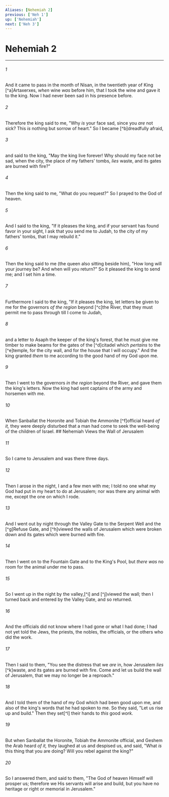 ```yaml
---
Aliases: [Nehemiah 2]
previous: ['Neh 1']
up: ['Nehemiah']
next: ['Neh 3']
---
```

# Nehemiah 2

***


###### 1 
And it came to pass in the month of Nisan, in the twentieth year of King [^a]Artaxerxes, _when_ wine _was_ before him, that I took the wine and gave it to the king. Now I had never been sad in his presence before. 

###### 2 
Therefore the king said to me, "Why _is_ your face sad, since you _are_ not sick? This _is_ nothing but sorrow of heart." So I became [^b]dreadfully afraid, 

###### 3 
and said to the king, "May the king live forever! Why should my face not be sad, when the city, the place of my fathers' tombs, _lies_ waste, and its gates are burned with fire?" 

###### 4 
Then the king said to me, "What do you request?" So I prayed to the God of heaven. 

###### 5 
And I said to the king, "If it pleases the king, and if your servant has found favor in your sight, I ask that you send me to Judah, to the city of my fathers' tombs, that I may rebuild it." 

###### 6 
Then the king said to me (the queen also sitting beside him), "How long will your journey be? And when will you return?" So it pleased the king to send me; and I set him a time. 

###### 7 
Furthermore I said to the king, "If it pleases the king, let letters be given to me for the governors _of the region_ beyond [^c]the River, that they must permit me to pass through till I come to Judah, 

###### 8 
and a letter to Asaph the keeper of the king's forest, that he must give me timber to make beams for the gates of the [^d]citadel which _pertains_ to the [^e]temple, for the city wall, and for the house that I will occupy." And the king granted _them_ to me according to the good hand of my God upon me. 

###### 9 
Then I went to the governors _in the region_ beyond the River, and gave them the king's letters. Now the king had sent captains of the army and horsemen with me. 

###### 10 
When Sanballat the Horonite and Tobiah the Ammonite [^f]official heard _of it,_ they were deeply disturbed that a man had come to seek the well-being of the children of Israel. ## Nehemiah Views the Wall of Jerusalem 

###### 11 
So I came to Jerusalem and was there three days. 

###### 12 
Then I arose in the night, I and a few men with me; I told no one what my God had put in my heart to do at Jerusalem; nor was there any animal with me, except the one on which I rode. 

###### 13 
And I went out by night through the Valley Gate to the Serpent Well and the [^g]Refuse Gate, and [^h]viewed the walls of Jerusalem which were broken down and its gates which were burned with fire. 

###### 14 
Then I went on to the Fountain Gate and to the King's Pool, but _there was_ no room for the animal under me to pass. 

###### 15 
So I went up in the night by the valley,[^i] and [^j]viewed the wall; then I turned back and entered by the Valley Gate, and so returned. 

###### 16 
And the officials did not know where I had gone or what I had done; I had not yet told the Jews, the priests, the nobles, the officials, or the others who did the work. 

###### 17 
Then I said to them, "You see the distress that we _are_ in, how Jerusalem _lies_ [^k]waste, and its gates are burned with fire. Come and let us build the wall of Jerusalem, that we may no longer be a reproach." 

###### 18 
And I told them of the hand of my God which had been good upon me, and also of the king's words that he had spoken to me. So they said, "Let us rise up and build." Then they set[^l] their hands to _this_ good _work._ 

###### 19 
But when Sanballat the Horonite, Tobiah the Ammonite official, and Geshem the Arab heard _of it,_ they laughed at us and despised us, and said, "What _is_ this thing that you are doing? Will you rebel against the king?" 

###### 20 
So I answered them, and said to them, "The God of heaven Himself will prosper us; therefore we His servants will arise and build, but you have no heritage or right or memorial in Jerusalem."

